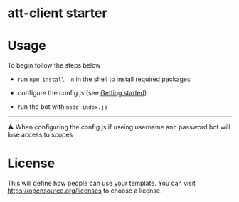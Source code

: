 # att-client starter



# Usage

To begin follow the steps below
-  run `npm install -n` in the shell to install required packages
- configure the config.js (see [Getting started](GettingStarted.md))
   
- run the bot with `node index.js`

___
:warning: When configuring the config.js if useing username and password bot will lose access to scopes 



# License

This will define how people can use your template. You can visit https://opensource.org/licenses to choose a license.